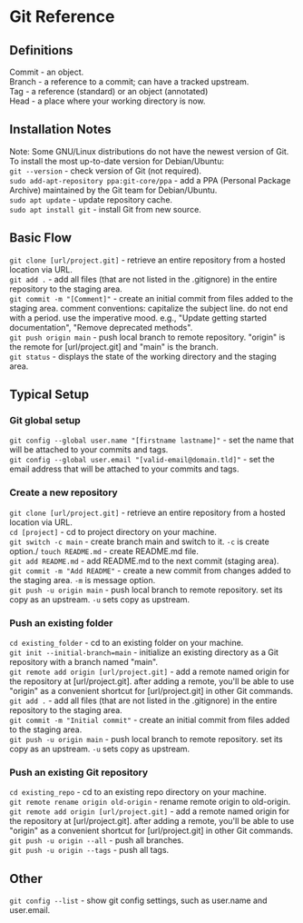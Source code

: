 # Git Reference

## Definitions
Commit - an object.\
Branch - a reference to a commit; can have a tracked upstream.\
Tag - a reference (standard) or an object (annotated)\
Head - a place where your working directory is now.


## Installation Notes
Note: Some GNU/Linux distributions do not have the newest version of Git. To install the most up-to-date version for Debian/Ubuntu:\
`git --version` - check version of Git (not required).\
`sudo add-apt-repository ppa:git-core/ppa` - add a PPA (Personal Package Archive) maintained by the Git team for Debian/Ubuntu.\
`sudo apt update` - update repository cache.\
`sudo apt install git` - install Git from new source.

## Basic Flow
`git clone [url/project.git]` - retrieve an entire repository from a hosted location via URL.\
`git add .` - add all files (that are not listed in the .gitignore) in the entire repository to the staging area.\
`git commit -m "[Comment]"` - create an initial commit from files added to the staging area. comment conventions: capitalize the subject line. do not end with a period. use the imperative mood. e.g., "Update getting started documentation", "Remove deprecated methods".\
`git push origin main` - push local branch to remote repository. "origin" is the remote for [url/project.git] and "main" is the branch.\
`git status` - displays the state of the working directory and the staging area.


## Typical Setup

### Git global setup
`git config --global user.name "[firstname lastname]"` - set the name that will be attached to your commits and tags.\
`git config --global user.email "[valid-email@domain.tld]"` - set the email address that will be attached to your commits and tags.

### Create a new repository
`git clone [url/project.git]` - retrieve an entire repository from a hosted location via URL.\
`cd [project]` - cd to project directory on your machine.\
`git switch -c main` - create branch main and switch to it. `-c` is create option./
`touch README.md` - create README.md file.\
`git add README.md` - add README.md to the next commit (staging area).\
`git commit -m "Add README"` - create a new commit from changes added to the staging area. `-m` is message option.\
`git push -u origin main` - push local branch to remote repository. set its copy as an upstream. `-u` sets copy as upstream.

### Push an existing folder
`cd existing_folder` - cd to an existing folder on your machine. \
`git init --initial-branch=main` - initialize an existing directory as a Git repository with a branch named "main".\
`git remote add origin [url/project.git]` - add a remote named origin for the repository at [url/project.git]. after adding a remote, you'll be able to use "origin" as a convenient shortcut for [url/project.git] in other Git commands.\
`git add .` - add all files (that are not listed in the .gitignore) in the entire repository to the staging area.\
`git commit -m "Initial commit"` - create an initial commit from files added to the staging area.\
`git push -u origin main` - push local branch to remote repository. set its copy as an upstream. `-u` sets copy as upstream.

### Push an existing Git repository
`cd existing_repo` - cd to an existing repo directory on your machine.\
`git remote rename origin old-origin` - rename remote origin to old-origin.\
`git remote add origin [url/project.git]` - add a remote named origin for the repository at [url/project.git]. after adding a remote, you'll be able to use "origin" as a convenient shortcut for [url/project.git] in other Git commands.\
`git push -u origin --all` - push all branches.\
`git push -u origin --tags` - push all tags.


## Other
`git config --list` - show git config settings, such as user.name and user.email.